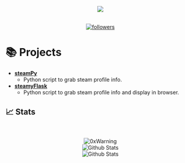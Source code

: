 <p align="center">
  <img src="https://readme-typing-svg.herokuapp.com/?lines=Self+Taught+Developer;Cyber+Security+Researcher;&font=Fira%20Code&center=true&width=380&height=50">
</p>

<p align="center">
  <br>
  <a href="https://github.com/Quinny-J?tab=followers">
    <img alt="followers" title="Follow me on Github" src="https://custom-icon-badges.herokuapp.com/github/followers/Quinny-J?color=236ad3&labelColor=1155ba&style=for-the-badge&logo=person-add&label=Follow&logoColor=dark"/></a>
  <br>
   
</p>


# 📚 Projects
* **[steamPy](https://github.com/Quinny-J/steamPy)**
  * Python script to grab steam profile info.
* **[steamyFlask](https://github.com/Quinny-J/steamyFlask)**
  * Python script to grab steam profile info and display in browser.
 
## 📈 Stats

<br>
<p align="center">
<img src="https://komarev.com/ghpvc/?username=Quinny-J&label=Profile%20views&color=0e75b6&style=flat" alt="0xWarning" />
<br>
<img src="https://github-readme-stats.vercel.app/api/top-langs/?username=Quinny-J&theme=dark&layout=compact" alt="Github Stats"/>
<br>
<img src="https://github-readme-stats.vercel.app/api?username=Quinny-J&show_icons=true&theme=dark&count_private=true" alt="Github Stats"/>
